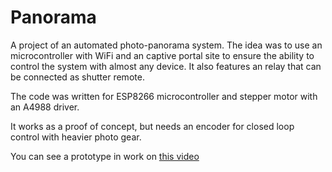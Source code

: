 # Panorama
A project of an automated photo-panorama system. The idea was to use an microcontroller with WiFi and an captive portal site to ensure the ability to control the system with almost any device. It also features an relay that can be connected as shutter remote.

The code was written for ESP8266 microcontroller and stepper motor with an A4988 driver.

It works as a proof of concept, but needs an encoder for closed loop control with heavier photo gear.

You can see a prototype in work on [this video](https://youtu.be/dyb1aO_bBYM) 

